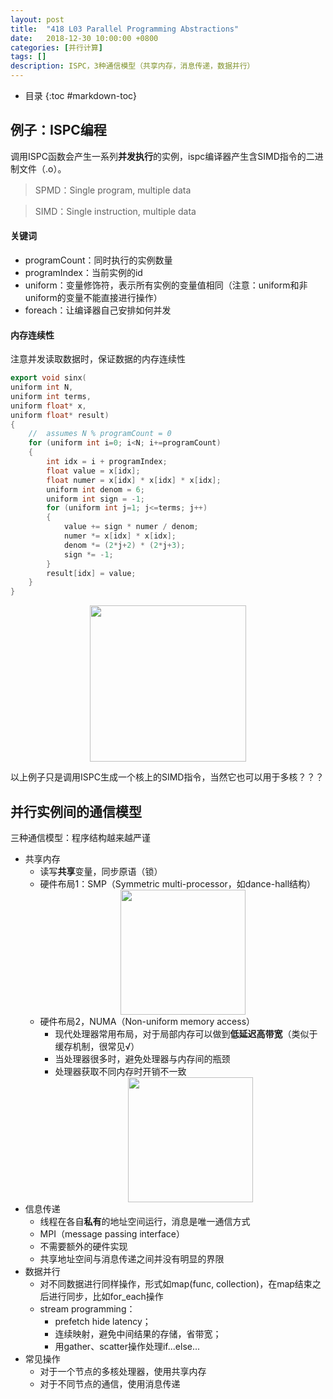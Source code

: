 ```yaml
---
layout: post
title:  "418 L03 Parallel Programming Abstractions"
date:   2018-12-30 10:00:00 +0800
categories: [并行计算]
tags: []
description: ISPC，3种通信模型（共享内存，消息传递，数据并行）
---
```


- 目录
{:toc #markdown-toc}

## 例子：ISPC编程

调用ISPC函数会产生一系列**并发执行**的实例，ispc编译器产生含SIMD指令的二进制文件（.o）。
> SPMD：Single program, multiple data

> SIMD：Single instruction, multiple data

#### 关键词
- programCount：同时执行的实例数量
- programIndex：当前实例的id
- uniform：变量修饰符，表示所有实例的变量值相同（注意：uniform和非uniform的变量不能直接进行操作）
- foreach：让编译器自己安排如何并发

#### 内存连续性
注意并发读取数据时，保证数据的内存连续性

~~~cpp
export void sinx(	
uniform	int N,	
uniform	int terms,	
uniform	float* x,	
uniform	float* result)	
{	
    //	assumes	N % programCount = 0	
    for	(uniform int i=0; i<N; i+=programCount)
    {	
        int idx = i + programIndex;	
        float value = x[idx];	
        float numer = x[idx] * x[idx] * x[idx];	
        uniform	int denom = 6;
        uniform	int sign = -1;	
        for (uniform int j=1; j<=terms; j++)	
        {		
            value += sign * numer / denom;
            numer *= x[idx] * x[idx];	
            denom *= (2*j+2) * (2*j+3);	
            sign *= -1;	
        }	
        result[idx] = value;	
    }	
}
~~~

<center>
<img src="{{ site.baseurl }}/assets/pic/03_Interleaved.PNG" height="250px" >
</center>

以上例子只是调用ISPC生成一个核上的SIMD指令，当然它也可以用于多核？？？

## 并行实例间的通信模型
三种通信模型：程序结构越来越严谨
- 共享内存
    - 读写**共享**变量，同步原语（锁）
    - 硬件布局1：SMP（Symmetric multi-processor，如dance-hall结构）
        <center>
        <img src="{{ site.baseurl }}/assets/pic/03_dancehall.PNG" height="200px" >
        </center>
    - 硬件布局2，NUMA（Non-uniform memory access）
        - 现代处理器常用布局，对于局部内存可以做到**低延迟高带宽**（类似于缓存机制，很常见√）
        - 当处理器很多时，避免处理器与内存间的瓶颈
        - 处理器获取不同内存时开销不一致
            <center>
            <img src="{{ site.baseurl }}/assets/pic/03_numa.PNG" height="200px" >
            </center>
- 信息传递
    - 线程在各自**私有**的地址空间运行，消息是唯一通信方式
    - MPI（message passing interface）
    - 不需要额外的硬件实现
    - 共享地址空间与消息传递之间并没有明显的界限
- 数据并行
    - 对不同数据进行同样操作，形式如map(func, collection)，在map结束之后进行同步，比如for_each操作
    - stream programming：
        - prefetch hide latency；
        - 连续映射，避免中间结果的存储，省带宽；
        - 用gather、scatter操作处理if...else...
- 常见操作
    - 对于一个节点的多核处理器，使用共享内存
    - 对于不同节点的通信，使用消息传递
